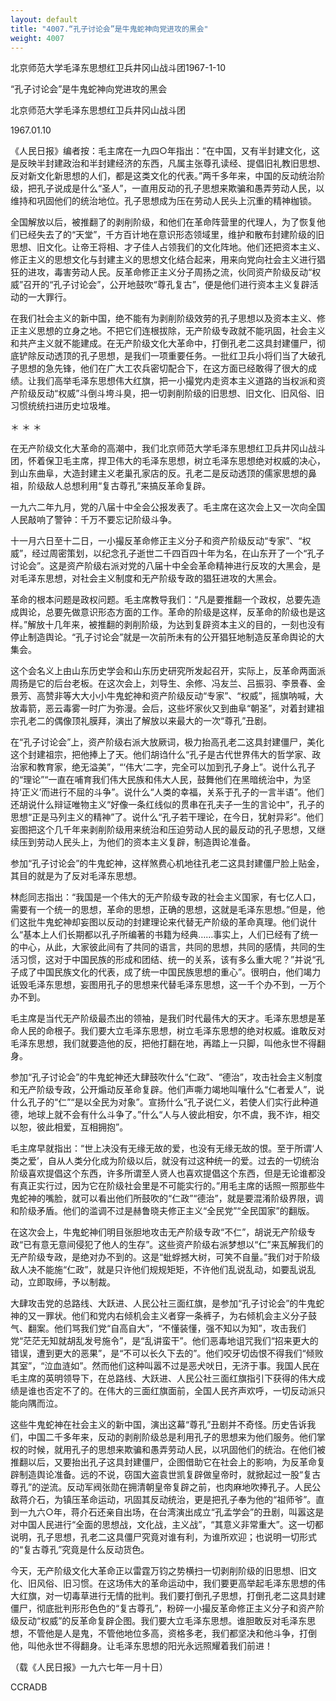 ```yaml
---
layout: default
title: "4007.“孔子讨论会”是牛鬼蛇神向党进攻的黑会"
weight: 4007
---
```


北京师范大学毛泽东思想红卫兵井冈山战斗团1967-1-10

“孔子讨论会”是牛鬼蛇神向党进攻的黑会

北京师范大学毛泽东思想红卫兵井冈山战斗团

1967.01.10

《人民日报》编者按：毛主席在一九四○年指出：“在中国，又有半封建文化，这是反映半封建政治和半封建经济的东西，凡属主张尊孔读经、提倡旧礼教旧思想、反对新文化新思想的人们，都是这类文化的代表。”两千多年来，中国的反动统治阶级，把孔子说成是什么“圣人”，一直用反动的孔子思想来欺骗和愚弄劳动人民，以维持和巩固他们的统治地位。孔子思想成为压在劳动人民头上沉重的精神枷锁。

全国解放以后，被推翻了的剥削阶级，和他们在革命阵营里的代理人，为了恢复他们已经失去了的“天堂”，千方百计地在意识形态领域里，维护和散布封建阶级的旧思想、旧文化。让帝王将相、才子佳人占领我们的文化阵地。他们还把资本主义、修正主义的思想文化与封建主义的思想文化结合起来，用来向党向社会主义进行猖狂的进攻，毒害劳动人民。反革命修正主义分子周扬之流，伙同资产阶级反动“权威”召开的“孔子讨论会”，公开地鼓吹“尊孔复古”，便是他们进行资本主义复辟活动的一大罪行。

在我们社会主义的新中国，绝不能有为剥削阶级效劳的孔子思想以及资本主义、修正主义思想的立身之地。不把它们连根拔除，无产阶级专政就不能巩固，社会主义和共产主义就不能建成。在无产阶级文化大革命中，打倒孔老二这具封建僵尸，彻底铲除反动透顶的孔子思想，是我们一项重要任务。一批红卫兵小将们当了大破孔子思想的急先锋，他们在广大工农兵密切配合下，在这方面已经敢得了很大的成绩。让我们高举毛泽东思想伟大红旗，把一小撮党内走资本主义道路的当权派和资产阶级反动“权威”斗倒斗垮斗臭，把一切剥削阶级的旧思想、旧文化、旧风俗、旧习惯统统扫进历史垃圾堆。

＊                        ＊                    ＊

在无产阶级文化大革命的高潮中，我们北京师范大学毛泽东思想红卫兵井冈山战斗团，怀着保卫毛主席，捍卫伟大的毛泽东思想，树立毛泽东思想绝对权威的决心，到山东曲阜，大造封建主义老巢孔家店的反。孔老二是反动透顶的儒家思想的鼻祖，阶级敌人总想利用“复古尊孔”来搞反革命复辟。

一九六二年九月，党的八届十中全会公报发表了。毛主席在这次会上又一次向全国人民敲响了警钟：千万不要忘记阶级斗争。

十一月六日至十二日，一小撮反革命修正主义分子和资产阶级反动“专家”、“权威”，经过周密策划，以纪念孔子逝世二千四百四十年为名，在山东开了一个“孔子讨论会”。这是资产阶级右派对党的八届十中全会革命精神进行反攻的大黑会，是对毛泽东思想，对社会主义制度和无产阶级专政的猖狂进攻的大黑会。

革命的根本问题是政权问题。毛主席教导我们：“凡是要推翻一个政权，总要先造成舆论，总要先做意识形态方面的工作。革命的阶级是这样，反革命的阶级也是这样。”解放十几年来，被推翻的剥削阶级，为达到复辟资本主义的目的，一刻也没有停止制造舆论。“孔子讨论会”就是一次前所未有的公开猖狂地制造反革命舆论的大集会。

这个会名义上由山东历史学会和山东历史研究所发起召开，实际上，反革命两面派周扬是它的后台老板。在这次会上，刘导生、余修、冯友兰、吕振羽、李景春、金景芳、高赞非等大大小小牛鬼蛇神和资产阶级反动“专家”、“权威”，摇旗呐喊，大放毒箭，恶云毒雾一时广为弥漫。会后，这些坏家伙又到曲阜“朝圣”，对着封建祖宗孔老二的偶像顶礼膜拜，演出了解放以来最大的一次“尊孔”丑剧。

在“孔子讨论会”上，资产阶级右派大放厥词，极力抬高孔老二这具封建僵尸，美化这个封建祖宗，把他捧上了天。他们胡诌什么“孔子是古代世界伟大的哲学家、政治家和教育家，绝无溢美”，“‘伟大’二字，完全可以加到孔子身上”。说什么孔子的“理论”“一直在哺育我们伟大民族和伟大人民，鼓舞他们在黑暗统治中，为坚持‘正义’而进行不屈的斗争”。说什么“人类的幸福，关系于孔子的一言半语”。他们还胡说什么辩证唯物主义“好像一条红线似的贯串在孔夫子一生的言论中”，孔子的思想“正是马列主义的精神”了。说什么“孔子若干理论，在今日，犹射异彩”。他们妄图把这个几千年来剥削阶级用来统治和压迫劳动人民的最反动的孔子思想，又继续压到劳动人民头上，为他们的资本主义复辟，制造舆论准备。

参加“孔子讨论会”的牛鬼蛇神，这样煞费心机地往孔老二这具封建僵尸脸上贴金，其目的就是为了反对毛泽东思想。

林彪同志指出：“我国是一个伟大的无产阶级专政的社会主义国家，有七亿人口，需要有一个统一的思想，革命的思想，正确的思想，这就是毛泽东思想。”但是，他们这批牛鬼蛇神却妄图以反动的封建理论来代替无产阶级的革命真理。他们说什么“基本上人们长期都以孔子所编著的书籍为经典……事实上，人们已经有了统一的中心，从此，大家彼此间有了共同的语言，共同的思想，共同的感情，共同的生活习惯，这对于中国民族的形成和团结、统一的关系，该有多么重大呢？”并说“孔子成了中国民族文化的代表，成了统一中国民族思想的重心”。很明白，他们竭力诋毁毛泽东思想，妄图用孔子的思想来代替毛泽东思想，这一千个办不到，一万个办不到。

毛主席是当代无产阶级最杰出的领袖，是我们时代最伟大的天才。毛泽东思想是革命人民的命根子。我们要大立毛泽东思想，树立毛泽东思想的绝对权威。谁敢反对毛泽东思想，我们就要造他的反，把他打翻在地，再踏上一只脚，叫他永世不得翻身。

参加“孔子讨论会”的牛鬼蛇神还大肆鼓吹什么“仁政”、“德治”，攻击社会主义制度和无产阶级专政，公开煽动反革命复辟。他们声嘶力竭地叫嚷什么“仁者爱人”，说什么孔子的“仁”“是以全民为对象”。宣扬什么“孔子说仁义，若使人们实行此种道德，地球上就不会有什么斗争了。”什么“人与人彼此相安，尔不虞，我不诈，相交以恕，彼此相爱，互相拥抱”。

毛主席早就指出：“世上决没有无缘无故的爱，也没有无缘无故的恨。至于所谓‘人类之爱’，自从人类分化成为阶级以后，就没有过这种统一的爱。过去的一切统治阶级喜欢提倡这个东西，许多所谓至人贤人也喜欢提倡这个东西，但是无论谁都没有真正实行过，因为它在阶级社会里是不可能实行的。”用毛主席的话照一照那些牛鬼蛇神的嘴脸，就可以看出他们所鼓吹的“仁政”“德治”，就是要混淆阶级界限，调和阶级矛盾。他们的滥调不过是赫鲁晓夫修正主义“全民党”“全民国家”的翻版。

在这次会上，牛鬼蛇神们明目张胆地攻击无产阶级专政“不仁”，胡说无产阶级专政“已有意无意间侵犯了他人的生存”。这些资产阶级右派梦想以“仁”来瓦解我们的无产阶级专政，是绝对办不到的。这是“蚍蜉撼大树，可笑不自量。”我们对于阶级敌人决不能施“仁政”，就是只许他们规规矩矩，不许他们乱说乱动，如要乱说乱动，立即取缔，予以制裁。

大肆攻击党的总路线、大跃进、人民公社三面红旗，是参加“孔子讨论会”的牛鬼蛇神的又一罪状。他们和党内右倾机会主义者穿一条裤子，为右倾机会主义分子鼓气、翻案。他们骂我们党“自高自大”，“不懂装懂，强不知以为知”，攻击我们党“茫茫无知就胡乱发号施令”，是“乱讲蛮干”。他们恶毒地诅咒我们“招来更大的错误，遭到更大的恶果”，是“不可以长久下去的”。他们咬牙切齿恨不得我们“倾败其室”，“泣血涟如”。然而他们这种叫嚣不过是恶犬吠日，无济于事。我国人民在毛主席的英明领导下，在总路线、大跃进、人民公社三面红旗指引下获得的伟大成绩是谁也否定不了的。在伟大的三面红旗面前，全国人民齐声欢呼，一切反动派只能向隅而泣。

这些牛鬼蛇神在社会主义的新中国，演出这幕“尊孔”丑剧并不奇怪。历史告诉我们，中国二千多年来，反动的剥削阶级总是利用孔子的思想来为他们服务。他们掌权的时候，就用孔子的思想来欺骗和愚弄劳动人民，以巩固他们的统治。在他们被推翻以后，又要抬出孔子这具封建僵尸，企图借助它在社会上的影响，为反革命复辟制造舆论准备。远的不说，窃国大盗袁世凯复辟做皇帝时，就掀起过一股“复古尊孔”的逆流。反动军阀张勋在拥清朝皇帝复辟之前，也肉麻地吹捧孔子。人民公敌蒋介石，为镇压革命运动，巩固其反动统治，更是把孔子奉为他的“祖师爷”。直到一九六○年，蒋介石还亲自出场，在台湾演出成立“孔孟学会”的丑剧，叫嚣这是对中国人民进行“全面的思想战，文化战，主义战”，“其意义非常重大”。这一切都说明，孔子思想，孔老二这具僵尸究竟对谁有利，为谁所欢迎；也说明一切形式的“复古尊孔”究竟是什么反动货色。

今天，无产阶级文化大革命正以雷霆万钧之势横扫一切剥削阶级的旧思想、旧文化、旧风俗、旧习惯。在这场伟大的革命运动中，我们要更高举起毛泽东思想的伟大红旗，对一切毒草进行无情的批判。我们要打倒孔子思想，打倒孔老二这具封建僵尸，彻底批判形形色色的“复古尊孔”，粉碎一小撮反革命修正主义分子和资产阶级反动“权威”的反革命复辟企图。我们要大立毛泽东思想。谁胆敢反对毛泽东思想，不管他是人是鬼，不管他地位多高，资格多老，我们都坚决和他斗争，打倒他，叫他永世不得翻身。让毛泽东思想的阳光永远照耀着我们前进！

（载《人民日报》一九六七年一月十日）

CCRADB

